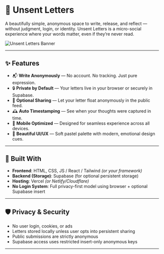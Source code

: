 # 📝 Unsent Letters

A beautifully simple, anonymous space to write, release, and reflect — without judgment, login, or identity. Unsent Letters is a micro-social experience where your words matter, even if they’re never read.

![Unsent Letters Banner](https://yourdomain.com/banner.png) <!-- Optional: replace with your site image -->

---

## ✨ Features

- 📬 **Write Anonymously** — No account. No tracking. Just pure expression.
- 🔒 **Private by Default** — Your letters live in your browser or securely in Supabase.
- 🔁 **Optional Sharing** — Let your letter float anonymously in the public feed.
- 🕰️ **Auto Timestamping** — See when your thoughts were captured in time.
- 📱 **Mobile Optimized** — Designed for seamless experience across all devices.
- 🎨 **Beautiful UI/UX** — Soft pastel palette with modern, emotional design cues.

---

## 🧱 Built With

- **Frontend**: HTML, CSS, JS / React / Tailwind *(or your framework)*
- **Backend (Storage)**: Supabase (for optional persistent storage)
- **Hosting**: Vercel *(or Netlify/Cloudflare)*
- **No Login System**: Full privacy-first model using browser + optional Supabase insert

---

## 🛡️ Privacy & Security

- No user login, cookies, or ads
- Letters stored locally unless user opts into persistent sharing
- Public submissions are strictly anonymous
- Supabase access uses restricted insert-only anonymous keys

---

